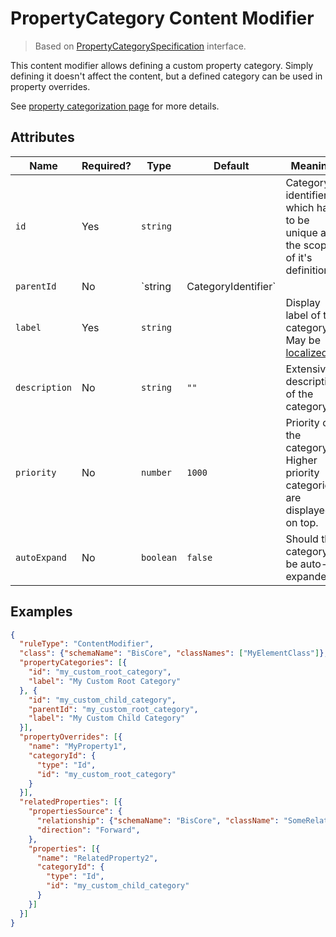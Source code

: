 # PropertyCategory Content Modifier

> Based on [PropertyCategorySpecification]($presentation-common) interface.

This content modifier allows defining a custom property category. Simply defining it doesn't affect the content,
but a defined category can be used in property overrides.

See [property categorization page](./PropertyCategorization.md) for more details.

## Attributes

| Name          | Required? | Type                          | Default | Meaning                                                                                                                                      |
| ------------- | --------- | ----------------------------- | ------- | -------------------------------------------------------------------------------------------------------------------------------------------- |
| `id`          | Yes       | `string`                      |         | Category identifier which has to be unique at the scope of it's definition.                                                                  |
| `parentId`    | No        | `string | CategoryIdentifier` |         | Identifier of a parent category. When specifying the parent category by ID, it has to be available in the scope of this category definition. |
| `label`       | Yes       | `string`                      |         | Display label of the category. May be [localized](../Advanced/Localization.md).                                                              |
| `description` | No        | `string`                      | `""`    | Extensive description of the category.                                                                                                       |
| `priority`    | No        | `number`                      | `1000`  | Priority of the category. Higher priority categories are displayed on top.                                                                   |
| `autoExpand`  | No        | `boolean`                     | `false` | Should this category be auto-expanded.                                                                                                       |

## Examples

```JSON
{
  "ruleType": "ContentModifier",
  "class": {"schemaName": "BisCore", "classNames": ["MyElementClass"]},
  "propertyCategories": [{
    "id": "my_custom_root_category",
    "label": "My Custom Root Category"
  }, {
    "id": "my_custom_child_category",
    "parentId": "my_custom_root_category",
    "label": "My Custom Child Category"
  }],
  "propertyOverrides": [{
    "name": "MyProperty1",
    "categoryId": {
      "type": "Id",
      "id": "my_custom_root_category"
    }
  }],
  "relatedProperties": [{
    "propertiesSource": {
      "relationship": {"schemaName": "BisCore", "className": "SomeRelationship"},
      "direction": "Forward",
    },
    "properties": [{
      "name": "RelatedProperty2",
      "categoryId": {
        "type": "Id",
        "id": "my_custom_child_category"
      }
    }]
  }]
}
```
